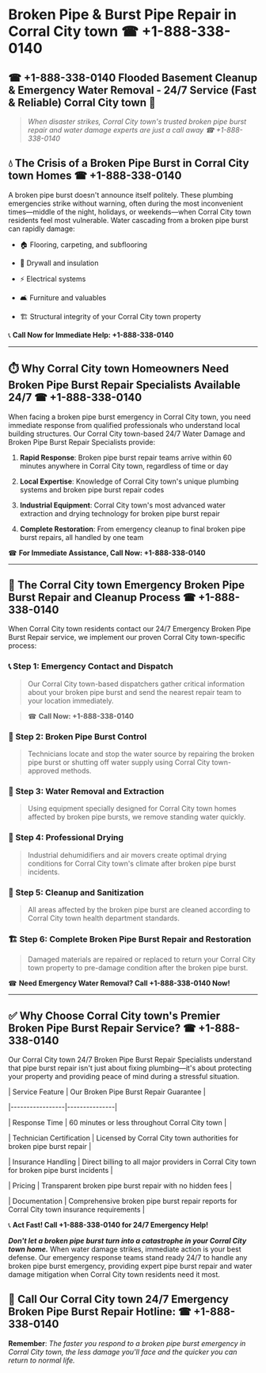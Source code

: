 # Broken Pipe & Burst Pipe Repair in Corral City town ☎ +1-888-338-0140  
## ☎ +1-888-338-0140 Flooded Basement Cleanup & Emergency Water Removal - 24/7 Service (Fast & Reliable) Corral City town 🚨  

> *When disaster strikes, Corral City town's trusted broken pipe burst repair and water damage experts are just a call away ☎ +1-888-338-0140*  

## 💧 The Crisis of a Broken Pipe Burst in Corral City town Homes ☎ +1-888-338-0140  

A broken pipe burst doesn't announce itself politely. These plumbing emergencies strike without warning, often during the most inconvenient times—middle of the night, holidays, or weekends—when Corral City town residents feel most vulnerable. Water cascading from a broken pipe burst can rapidly damage:  

* 🏠 Flooring, carpeting, and subflooring  
* 🧱 Drywall and insulation  
* ⚡ Electrical systems  
* 🛋️ Furniture and valuables  
* 🏗️ Structural integrity of your Corral City town property  

📞 **Call Now for Immediate Help: +1-888-338-0140**  

---  

## ⏱️ Why Corral City town Homeowners Need Broken Pipe Burst Repair Specialists Available 24/7 ☎ +1-888-338-0140  

When facing a broken pipe burst emergency in Corral City town, you need immediate response from qualified professionals who understand local building structures. Our Corral City town-based 24/7 Water Damage and Broken Pipe Burst Repair Specialists provide:  

1. **Rapid Response**: Broken pipe burst repair teams arrive within 60 minutes anywhere in Corral City town, regardless of time or day  
2. **Local Expertise**: Knowledge of Corral City town's unique plumbing systems and broken pipe burst repair codes  
3. **Industrial Equipment**: Corral City town's most advanced water extraction and drying technology for broken pipe burst repair  
4. **Complete Restoration**: From emergency cleanup to final broken pipe burst repairs, all handled by one team  

☎ **For Immediate Assistance, Call Now: +1-888-338-0140**  

---  

## 🔧 The Corral City town Emergency Broken Pipe Burst Repair and Cleanup Process ☎ +1-888-338-0140  

When Corral City town residents contact our 24/7 Emergency Broken Pipe Burst Repair service, we implement our proven Corral City town-specific process:  

### 📞 Step 1: Emergency Contact and Dispatch  
> Our Corral City town-based dispatchers gather critical information about your broken pipe burst and send the nearest repair team to your location immediately.  
> ☎ **Call Now: +1-888-338-0140**  

### 🚿 Step 2: Broken Pipe Burst Control  
> Technicians locate and stop the water source by repairing the broken pipe burst or shutting off water supply using Corral City town-approved methods.  

### 🌊 Step 3: Water Removal and Extraction  
> Using equipment specially designed for Corral City town homes affected by broken pipe bursts, we remove standing water quickly.  

### 💨 Step 4: Professional Drying  
> Industrial dehumidifiers and air movers create optimal drying conditions for Corral City town's climate after broken pipe burst incidents.  

### 🧼 Step 5: Cleanup and Sanitization  
> All areas affected by the broken pipe burst are cleaned according to Corral City town health department standards.  

### 🏗️ Step 6: Complete Broken Pipe Burst Repair and Restoration  
> Damaged materials are repaired or replaced to return your Corral City town property to pre-damage condition after the broken pipe burst.  

☎ **Need Emergency Water Removal? Call +1-888-338-0140 Now!**  

---  

## ✅ Why Choose Corral City town's Premier Broken Pipe Burst Repair Service? ☎ +1-888-338-0140  

Our Corral City town 24/7 Broken Pipe Burst Repair Specialists understand that pipe burst repair isn't just about fixing plumbing—it's about protecting your property and providing peace of mind during a stressful situation.  

| Service Feature | Our Broken Pipe Burst Repair Guarantee |  
|-----------------|---------------|  
| Response Time | 60 minutes or less throughout Corral City town |  
| Technician Certification | Licensed by Corral City town authorities for broken pipe burst repair |  
| Insurance Handling | Direct billing to all major providers in Corral City town for broken pipe burst incidents |  
| Pricing | Transparent broken pipe burst repair with no hidden fees |  
| Documentation | Comprehensive broken pipe burst repair reports for Corral City town insurance requirements |  

📞 **Act Fast! Call +1-888-338-0140 for 24/7 Emergency Help!**  

***Don't let a broken pipe burst turn into a catastrophe in your Corral City town home.*** When water damage strikes, immediate action is your best defense. Our emergency response teams stand ready 24/7 to handle any broken pipe burst emergency, providing expert pipe burst repair and water damage mitigation when Corral City town residents need it most.  

## 📱 Call Our Corral City town 24/7 Emergency Broken Pipe Burst Repair Hotline: ☎ +1-888-338-0140  

**Remember**: *The faster you respond to a broken pipe burst emergency in Corral City town, the less damage you'll face and the quicker you can return to normal life.*